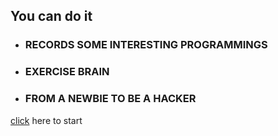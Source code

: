 ## You can do it

* ### RECORDS SOME INTERESTING PROGRAMMINGS
* ### EXERCISE BRAIN
* ### FROM A NEWBIE TO BE A HACKER
[click](chapter1.md) here to start



